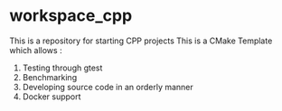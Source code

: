 # workspace_cpp
This is a repository for starting CPP projects
This is a CMake Template which allows :

1. Testing through gtest
2. Benchmarking 
3. Developing source code in an orderly manner
4. Docker support
